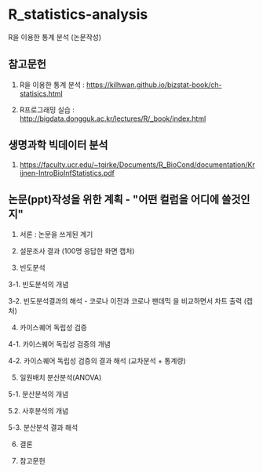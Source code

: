 # R_statistics-analysis

R을 이용한 통계 분석 (논문작성)

## 참고문헌

1. R을 이용한 통계 분석 : https://kilhwan.github.io/bizstat-book/ch-statisics.html

2. R프로그래밍 실습 : http://bigdata.dongguk.ac.kr/lectures/R/_book/index.html 

## 생명과학 빅데이터 분석

1. https://faculty.ucr.edu/~tgirke/Documents/R_BioCond/documentation/Krijnen-IntroBioInfStatistics.pdf

## 논문(ppt)작성을 위한 계획 - "어떤 컬럼을 어디에 쓸것인지"
1. 서론 : 논문을 쓰게된 계기

2. 설문조사 결과 (100명 응답한 화면 캡처)

3. 빈도분석

3-1. 빈도분석의 개념

3-2. 빈도분석결과의 해석 - 코로나 이전과 코로나 팬데믹 을 비교하면서 차트 출력 (캡처)

4. 카이스퀘어 독립성 검증

4-1. 카이스퀘어 독립성 검증의 개념

4-2. 카이스퀘어 독립성 검증의 결과 해석 (교차분석 + 통계량)

5. 일원배치 분산분석(ANOVA)

5-1. 분산분석의 개념

5.2. 사후분석의 개념

5-3. 분산분석 결과 해석

6. 결론

7. 참고문헌




